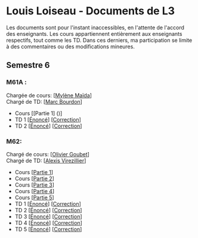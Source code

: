 # Louis Loiseau - Documents de L3


Les documents sont pour l'instant inaccessibles, en l'attente de l'accord des enseignants.
Les cours appartiennent entièrement aux enseignants respectifs, tout comme les TD. Dans ces derniers, ma participation se limite à des commentaires ou des modifications mineures.

## Semestre 6
### M61A :
Chargée de cours: [[Mylène Maïda](http://math.univ-lille1.fr/~maida/)]   
Chargé de TD: [[Marc Bourdon](http://math.univ-lille1.fr/~bourdon/)]
- Cours [[Partie 1] ()]
- TD 1 [[Énoncé]()] [[Correction]()]
- TD 2 [[Énoncé]()] [[Correction]()]

### M62:

Chargé de cours: [[Olivier Goubet]()]  
Chargé de TD: [[Alexis Virezillier]()]  
- Cours [[Partie 1]()]  
- Cours [[Partie 2]()]  
- Cours [[Partie 3]()]  
- Cours [[Partie 4]()]  
- Cours [[Partie 5]()]
- TD 1 [[Énoncé]()] [[Correction]()]
- TD 2 [[Énoncé]()] [[Correction]()]
- TD 3 [[Énoncé]()] [[Correction]()]
- TD 4 [[Énoncé]()] [[Correction]()]
- TD 5 [[Énoncé]()] [[Correction]()]
